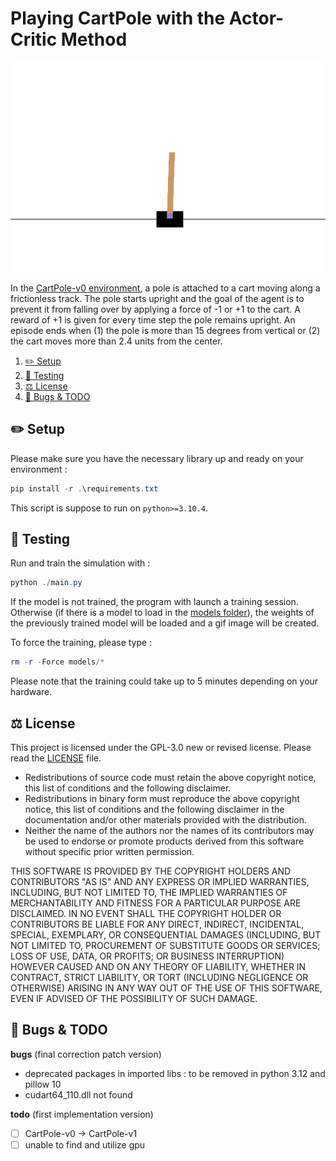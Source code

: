 # Playing CartPole with the Actor-Critic Method

![cartpole simulation gif](cartpole-v0.gif)

In the [CartPole-v0 environment](https://www.gymlibrary.ml/environments/classic_control/cart_pole/), a pole is attached to a cart moving along a frictionless track. The pole starts upright and the goal of the agent is to prevent it from falling over by applying a force of -1 or +1 to the cart. A reward of +1 is given for every time step the pole remains upright. An episode ends when (1) the pole is more than 15 degrees from vertical or (2) the cart moves more than 2.4 units from the center.

1. [✏️ Setup](#️-setup)
2. [🧪 Testing](#-testing)
3. [⚖️ License](#️-license)
4. [🐛 Bugs & TODO](#-bugs--todo)

## ✏️ Setup

Please make sure you have the necessary library up and ready on your environment :

```ps1
pip install -r .\requirements.txt
```

This script is suppose to run on `python>=3.10.4`.

## 🧪 Testing

Run and train the simulation with :

```ps1
python ./main.py
```

If the model is not trained, the program with launch a training session. Otherwise (if there is a model to load in the [models folder](models/)), the weights of the previously trained model will be loaded and a gif image will be created.

To force the training, please type :

```ps1
rm -r -Force models/*
```

Please note that the training could take up to 5 minutes depending on your hardware.

## ⚖️ License

This project is licensed under the GPL-3.0 new or revised license. Please read the [LICENSE](LICENSE) file.

- Redistributions of source code must retain the above copyright notice, this list of conditions and the following disclaimer.
- Redistributions in binary form must reproduce the above copyright notice, this list of conditions and the following disclaimer in the documentation and/or other materials provided with the distribution.
- Neither the name of the authors nor the names of its contributors may be used to endorse or promote products derived from this software without specific prior written permission.

THIS SOFTWARE IS PROVIDED BY THE COPYRIGHT HOLDERS AND CONTRIBUTORS "AS IS" AND ANY EXPRESS OR IMPLIED WARRANTIES, INCLUDING, BUT NOT LIMITED TO, THE IMPLIED WARRANTIES OF MERCHANTABILITY AND FITNESS FOR A PARTICULAR PURPOSE ARE DISCLAIMED. IN NO EVENT SHALL THE COPYRIGHT HOLDER OR CONTRIBUTORS BE LIABLE FOR ANY DIRECT, INDIRECT, INCIDENTAL, SPECIAL, EXEMPLARY, OR CONSEQUENTIAL DAMAGES (INCLUDING, BUT NOT LIMITED TO, PROCUREMENT OF SUBSTITUTE GOODS OR SERVICES; LOSS OF USE, DATA, OR PROFITS; OR BUSINESS INTERRUPTION) HOWEVER CAUSED AND ON ANY THEORY OF LIABILITY, WHETHER IN CONTRACT, STRICT LIABILITY, OR TORT (INCLUDING NEGLIGENCE OR OTHERWISE) ARISING IN ANY WAY OUT OF THE USE OF THIS SOFTWARE, EVEN IF ADVISED OF THE POSSIBILITY OF SUCH DAMAGE.

## 🐛 Bugs & TODO

**bugs** (final correction patch version)

- deprecated packages in imported libs : to be removed in python 3.12 and pillow 10
- cudart64_110.dll not found

**todo** (first implementation version)

- [ ] CartPole-v0 -> CartPole-v1
- [ ] unable to find and utilize gpu
